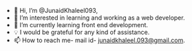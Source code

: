 - 👋 Hi, I’m @JunaidKhaleel093, 
- 👀 I’m interested in learning and working as a web developer.
- 🌱 I’m currently learning front end development.
- 💡 I would be grateful for any kind of assistance.
- 📫 How to reach me- mail id- junaidkhaleel.093@gmail.com.
